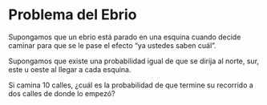 # Problema del Ebrio
Supongamos que un ebrio está parado en una esquina cuando decide caminar para que se le pase el efecto “ya ustedes saben cuál”.

Supongamos que existe una probabilidad igual de que se dirija al norte, sur, este u oeste al llegar a cada esquina.

Si camina 10 calles, ¿cuál es la probabilidad de que termine su recorrido a dos calles de donde lo empezó?
